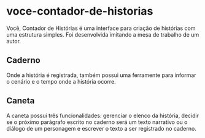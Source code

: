 # voce-contador-de-historias
Você, Contador de Histórias é uma interface para criação de histórias com uma estrutura simples. Foi desenvolvida imitando a mesa de trabalho de um autor.
## Caderno
Onde a história é registrada, também possui uma ferramente para informar o cenário e o tempo onde a história ocorre.
## Caneta
A caneta possui três funcionalidades: gerenciar o elenco da história, decidir se o próximo parágrafo escrito no caderno será um texto narrativo ou o diálogo de um personagem e escrever o texto a ser registrado no caderno.
